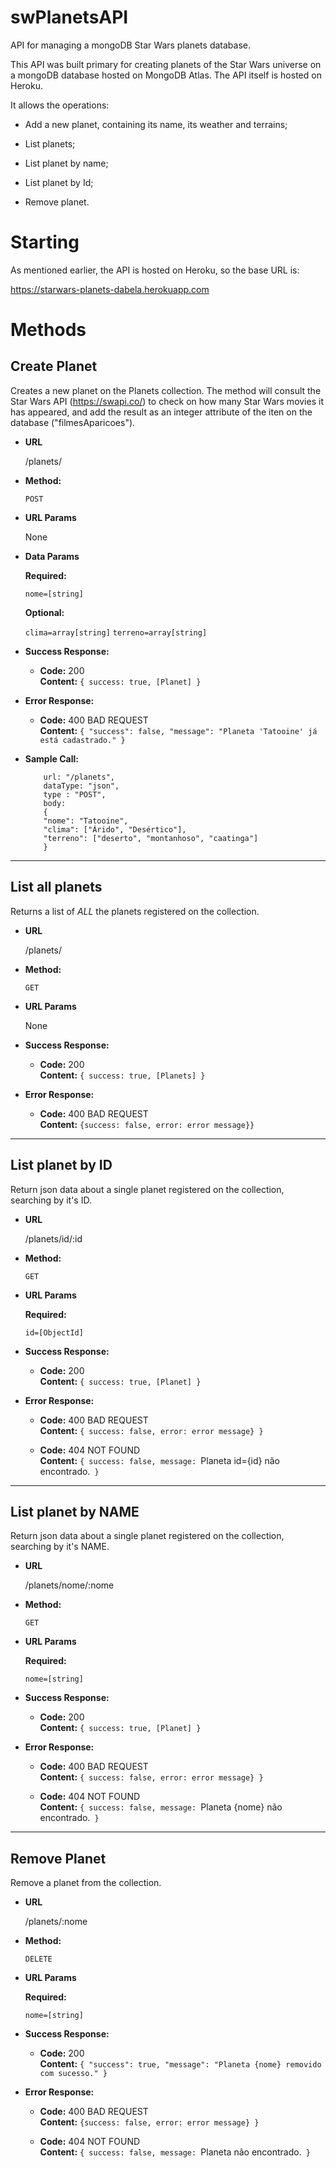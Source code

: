 # swPlanetsAPI
API for managing a mongoDB Star Wars planets database.

This API was built primary for creating planets of the Star Wars universe on a mongoDB database hosted on MongoDB Atlas. The API itself is hosted on Heroku.

It allows the operations:

- Add a new planet, containing its name, its weather and terrains;

- List planets;

- List planet by name;

- List planet by Id;

- Remove planet.

# Starting

As mentioned earlier, the API is hosted on Heroku, so the base URL is:

https://starwars-planets-dabela.herokuapp.com

# Methods

**Create Planet**
----
  Creates a new planet on the Planets collection.  The method will consult the Star Wars API (https://swapi.co/) to check on how many Star Wars movies it has appeared, and add the result as an integer attribute of the iten on the database ("filmesAparicoes"). 
  
* **URL**

  /planets/
  
* **Method:**

    `POST`
  
*  **URL Params**

    None
  
*  **Data Params**

   **Required:**
 
   `nome=[string]`
   
   **Optional:**
  
    `clima=array[string]`
    `terreno=array[string]`
   
* **Success Response:**

  * **Code:** 200 <br />
    **Content:** `{ success: true, [Planet] }`
 
* **Error Response:**

  * **Code:** 400 BAD REQUEST <br />
    **Content:** `{ "success": false, "message": "Planeta 'Tatooine' já está cadastrado." }`
    
* **Sample Call:**

    ```
        url: "/planets",
        dataType: "json",
        type : "POST",
        body: 
        {
        "nome": "Tatooine",
        "clima": ["Árido", "Desértico"],
        "terreno": ["deserto", "montanhoso", "caatinga"]
        }

    ``` 
    
----

**List all planets**
----
  Returns a list of *ALL* the planets registered on the collection.
  
*  **URL**

   /planets/
  
*  **Method:**

   `GET`
  
*  **URL Params**

   None

* **Success Response:**

  * **Code:** 200 <br />
    **Content:** `{ success: true, [Planets] }`
 
* **Error Response:**

  * **Code:** 400 BAD REQUEST <br />
    **Content:**  `{success: false, error: error message}}`
    
    
----

**List planet by ID**
----
  Return json data about a single planet registered on the collection, searching by it's ID.
  
* **URL**

  /planets/id/:id
  
* **Method:**

  `GET`
  
*  **URL Params**

    **Required:**

     `id=[ObjectId]`

* **Success Response:**

  * **Code:** 200 <br />
    **Content:** `{ success: true, [Planet] }`
 
* **Error Response:**

  * **Code:** 400 BAD REQUEST <br />
    **Content:** `{ success: false, error: error message} }`
    
  * **Code:** 404 NOT FOUND <br />
    **Content:**  `{ success: false, message: `Planeta id={id} não encontrado.` }`
        
    
----

**List planet by NAME**
----
  Return json data about a single planet registered on the collection, searching by it's NAME.
  
* **URL**

  /planets/nome/:nome
  
* **Method:**

  `GET`
  
*  **URL Params**

   **Required:**
 
   `nome=[string]`

* **Success Response:**

  * **Code:** 200 <br />
    **Content:** `{ success: true, [Planet] }`
 
* **Error Response:**

  * **Code:** 400 BAD REQUEST <br />
    **Content:** `{ success: false, error: error message} }`
    
  * **Code:** 404 NOT FOUND <br />
    **Content:**  `{ success: false, message: `Planeta {nome} não encontrado.` }`
          
    
----

**Remove Planet**
----
  Remove a planet from the collection.
  
* **URL**

  /planets/:nome
  
* **Method:**

  `DELETE`
  
*  **URL Params**

   **Required:**
 
   `nome=[string]`

* **Success Response:**

  * **Code:** 200 <br />
    **Content:** `{ "success": true, "message": "Planeta {nome} removido com sucesso." }`
 
* **Error Response:**

  * **Code:** 400 BAD REQUEST <br />
    **Content:** `{success: false, error: error message} }`
    
  * **Code:** 404 NOT FOUND <br />
    **Content:**  `{ success: false, message: `Planeta não encontrado.` }`
